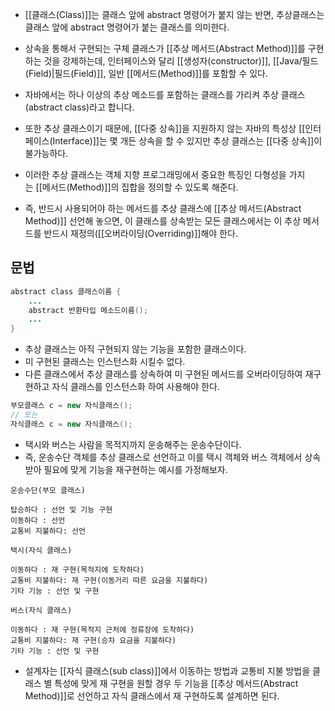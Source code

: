 - [[클래스(Class)]]는 클래스 앞에 abstract 명령어가 붙지 않는 반면, 추상클래스는 클래스 앞에 abstract 명령어가 붙는 클래스를 의미한다. 
- 상속을 통해서 구현되는 구체 클래스가 [[추상 메서드(Abstract Method)]]를 구현하는 것을 강제하는데, 인터페이스와 달리 [[생성자(constructor)]], [[Java/필드(Field)|필드(Field)]], 일반 [[메서드(Method)]]를 포함할 수 있다.

- 자바에서는 하나 이상의 추상 메소드를 포함하는 클래스를 가리켜 추상 클래스(abstract class)라고 합니다.

- 또한 추상 클래스이기 때문에, [[다중 상속]]을 지원하지 않는 자바의 특성상 [[인터페이스(Interface)]]는 몇 개든 상속을 할 수 있지만 추상 클래스는 [[다중 상속]]이 불가능하다.

- 이러한 추상 클래스는 객체 지향 프로그래밍에서 중요한 특징인 다형성을 가지는 [[메서드(Method)]]의 집합을 정의할 수 있도록 해준다.
- 즉, 반드시 사용되어야 하는 메서드를 추상 클래스에 [[추상 메서드(Abstract Method)]] 선언해 놓으면, 이 클래스를 상속받는 모든 클래스에서는 이 추상 메서드를 반드시 재정의([[오버라이딩(Overriding)]]해야 한다.

## 문법

```java
abstract class 클래스이름 {
    ...
    abstract 반환타입 메소드이름();
    ...
}
```

- 추상 클래스는 아직 구현되지 않는 기능을 포함한 클래스이다.
- 미 구현된 클래스는 인스턴스화 시킬수 없다. 
- 다른 클래스에서 추상 클래스를 상속하여 미 구현된 메서드를 오버라이딩하여 재구현하고 자식 클래스를 인스턴스화 하여 사용해야 한다. 

```java
부모클래스 c = new 자식클래스();
// 또는 
자식클래스 c = new 자식클래스();
```

- 택시와 버스는 사람을 목적지까지 운송해주는 운송수단이다. 
- 즉, 운송수단 객체를 추상 클래스로 선언하고 이를 택시 객체와 버스 객체에서 상속받아 필요에 맞게 기능을 재구현하는 예시를 가정해보자.

```
운송수단(부모 클래스)

탑승하다 : 선언 및 기능 구현
이동하다 : 선언
교통비 지불하다: 선언
```

```
택시(자식 클래스)

이동하다 : 재 구현(목적지에 도착하다)
교통비 지불하다: 재 구현(이동거리 따른 요금을 지불하다)
기타 기능 : 선언 및 구현
```

```
버스(자식 클래스)

이동하다 : 재 구현(목적지 근처에 정류장에 도착하다)
교통비 지불하다: 재 구현(승차 요금을 지불하다)
기타 기능 : 선언 및 구현
```

- 설계자는 [[자식 클래스(sub class)]]에서 이동하는 방법과 교통비 지불 방법을 클래스 별 특성에 맞게 재 구현을 원할 경우 두 기능을 [[추상 메서드(Abstract Method)]]로 선언하고 자식 클래스에서 재 구현하도록 설계하면 된다.